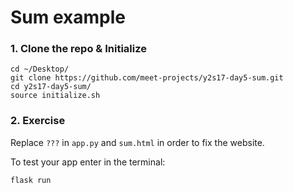 # Sum example

### 1. Clone the repo & Initialize

```
cd ~/Desktop/
git clone https://github.com/meet-projects/y2s17-day5-sum.git
cd y2s17-day5-sum/
source initialize.sh
```

### 2. Exercise

Replace `???` in `app.py` and `sum.html` in order to fix the website.

To test your app enter in the terminal:

```
flask run
```